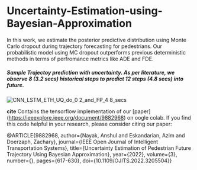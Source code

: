 # Uncertainty-Estimation-using-Bayesian-Approximation

In this work, we estimate the posterior predictive distribution using Monte Carlo dropout during trajectory
forecasting for pedestrians. Our probabilistic model using MC dropout outperforms previous deterministic 
methods in terms of perfromance metrics like ADE and FDE.


##### Sample Trajectoy prediction with uncertainty. As per literature, we observe 8 (3.2 secs) historical steps to predict 12 steps (4.8 secs) into future.
  
![CNN_LSTM_ETH_UQ_do_0 2_and_FP_4 8_secs](https://user-images.githubusercontent.com/46387604/202926724-0b647442-3ed8-4788-b5d3-dd5ce26e6f14.png)


**cite** 
Contains the tensorflow implementation of our  [paper] (https://ieeexplore.ieee.org/document/9882968) on oogle colab. If you find this code 
helpful in your research, please consider citing our paper:

  @ARTICLE{9882968,
  author={Nayak, Anshul and Eskandarian, Azim and Doerzaph, Zachary},
  journal={IEEE Open Journal of Intelligent Transportation Systems}, 
  title={Uncertainty Estimation of Pedestrian Future Trajectory Using Bayesian Approximation}, 
  year={2022},
  volume={3},
  number={},
  pages={617-630},
  doi={10.1109/OJITS.2022.3205504}}
